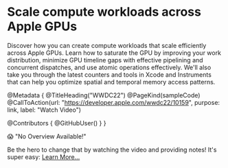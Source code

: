 # Scale compute workloads across Apple GPUs

Discover how you can create compute workloads that scale efficiently across Apple GPUs. Learn how to saturate the GPU by improving your work distribution, minimize GPU timeline gaps with effective pipelining and concurrent dispatches, and use atomic operations effectively. We'll also take you through the latest counters and tools in Xcode and Instruments that can help you optimize spatial and temporal memory access patterns.

@Metadata {
   @TitleHeading("WWDC22")
   @PageKind(sampleCode)
   @CallToAction(url: "https://developer.apple.com/wwdc22/10159", purpose: link, label: "Watch Video")

   @Contributors {
      @GitHubUser(<replace this with your GitHub handle>)
   }
}

😱 "No Overview Available!"

Be the hero to change that by watching the video and providing notes! It's super easy:
 [Learn More…](https://wwdcnotes.github.io/WWDCNotes/documentation/wwdcnotes/contributing)

